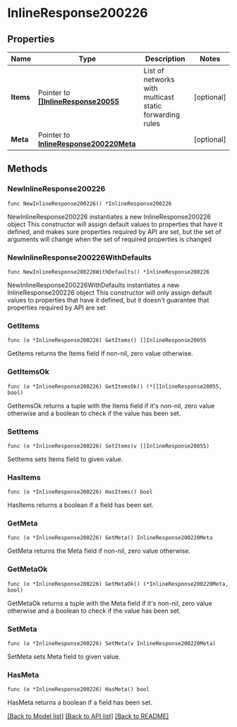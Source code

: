 # InlineResponse200226

## Properties

Name | Type | Description | Notes
------------ | ------------- | ------------- | -------------
**Items** | Pointer to [**[]InlineResponse20055**](InlineResponse20055.md) | List of networks with multicast static forwarding rules | [optional] 
**Meta** | Pointer to [**InlineResponse200220Meta**](InlineResponse200220Meta.md) |  | [optional] 

## Methods

### NewInlineResponse200226

`func NewInlineResponse200226() *InlineResponse200226`

NewInlineResponse200226 instantiates a new InlineResponse200226 object
This constructor will assign default values to properties that have it defined,
and makes sure properties required by API are set, but the set of arguments
will change when the set of required properties is changed

### NewInlineResponse200226WithDefaults

`func NewInlineResponse200226WithDefaults() *InlineResponse200226`

NewInlineResponse200226WithDefaults instantiates a new InlineResponse200226 object
This constructor will only assign default values to properties that have it defined,
but it doesn't guarantee that properties required by API are set

### GetItems

`func (o *InlineResponse200226) GetItems() []InlineResponse20055`

GetItems returns the Items field if non-nil, zero value otherwise.

### GetItemsOk

`func (o *InlineResponse200226) GetItemsOk() (*[]InlineResponse20055, bool)`

GetItemsOk returns a tuple with the Items field if it's non-nil, zero value otherwise
and a boolean to check if the value has been set.

### SetItems

`func (o *InlineResponse200226) SetItems(v []InlineResponse20055)`

SetItems sets Items field to given value.

### HasItems

`func (o *InlineResponse200226) HasItems() bool`

HasItems returns a boolean if a field has been set.

### GetMeta

`func (o *InlineResponse200226) GetMeta() InlineResponse200220Meta`

GetMeta returns the Meta field if non-nil, zero value otherwise.

### GetMetaOk

`func (o *InlineResponse200226) GetMetaOk() (*InlineResponse200220Meta, bool)`

GetMetaOk returns a tuple with the Meta field if it's non-nil, zero value otherwise
and a boolean to check if the value has been set.

### SetMeta

`func (o *InlineResponse200226) SetMeta(v InlineResponse200220Meta)`

SetMeta sets Meta field to given value.

### HasMeta

`func (o *InlineResponse200226) HasMeta() bool`

HasMeta returns a boolean if a field has been set.


[[Back to Model list]](../README.md#documentation-for-models) [[Back to API list]](../README.md#documentation-for-api-endpoints) [[Back to README]](../README.md)


